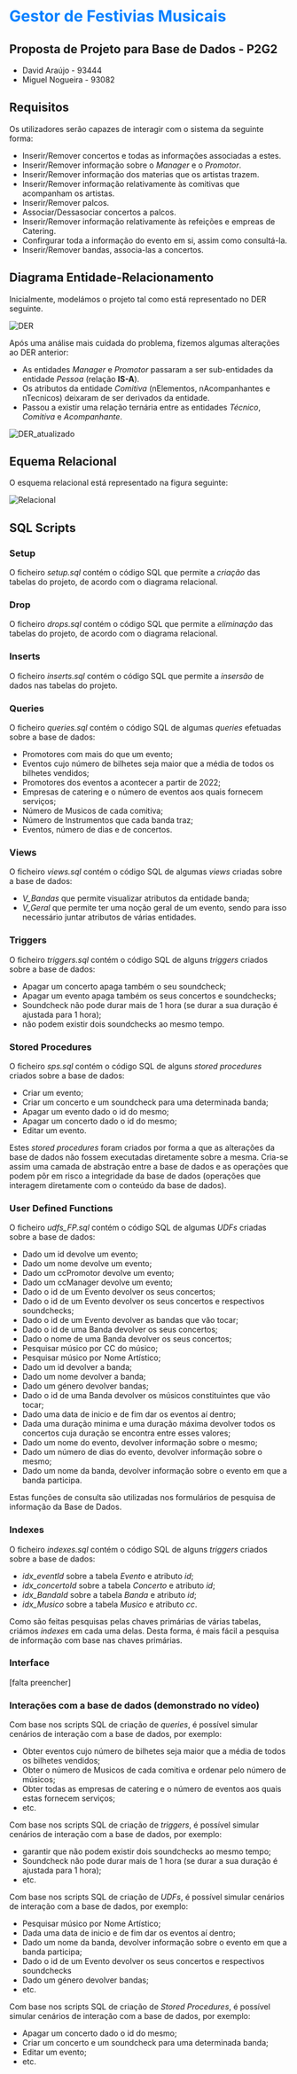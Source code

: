# <t style="color:#0080ff">Gestor de Festivias Musicais</t>

## Proposta de Projeto para Base de Dados - **P2G2**

- David Araújo - 93444
- Miguel Nogueira - 93082

## Requisitos

Os utilizadores serão capazes de interagir com o sistema da seguinte forma:

- Inserir/Remover concertos e todas as informações associadas a estes.
- Inserir/Remover informação sobre o *Manager* e o *Promotor*.
- Inserir/Remover informação dos materias que os artistas trazem.
- Inserir/Remover informação relativamente às comitivas que acompanham os artistas.
- Inserir/Remover palcos.
- Associar/Dessasociar concertos a palcos.
- Inserir/Remover informação relativamente às refeições e empreas de Catering.
- Confirgurar toda a informação do evento em si, assim como consultá-la.
- Inserir/Remover bandas, associa-las a concertos.

<div style="page-break-after: always;"></div>

## Diagrama Entidade-Relacionamento

Inicialmente, modelámos o projeto tal como está representado no DER seguinte. 

![DER](DER.png)

<div style="page-break-after: always;"></div>

Após uma análise mais cuidada do problema, fizemos algumas alterações ao DER anterior:

- As entidades *Manager* e *Promotor* passaram a ser sub-entidades da entidade *Pessoa* (relação **IS-A**).
- Os atributos da entidade *Comitiva* (nElementos, nAcompanhantes e nTecnicos) deixaram de ser derivados da entidade.
- Passou a existir uma relação ternária entre as entidades *Técnico*, *Comitiva* e *Acompanhante*.

![DER_atualizado](DER_atualizado.png)

## Equema Relacional

O esquema relacional está representado na figura seguinte:

![Relacional](Relacional.png)


## SQL Scripts

### Setup

O ficheiro *setup.sql* contém o código SQL que permite a *criação* das tabelas do projeto, de acordo com o diagrama relacional.

### Drop

O ficheiro *drops.sql* contém o código SQL que permite a *eliminação* das tabelas do projeto, de acordo com o diagrama relacional.

### Inserts

O ficheiro *inserts.sql* contém o código SQL que permite a *insersão* de dados nas tabelas do projeto.

### Queries

O ficheiro *queries.sql* contém o código SQL de algumas *queries* efetuadas sobre a base de dados:

 - Promotores com mais do que um evento;
 - Eventos cujo número de bilhetes seja maior que a média de todos os bilhetes vendidos;
 - Promotores dos eventos a acontecer a partir de 2022;
 - Empresas de catering e o número de eventos aos quais fornecem serviços;
 - Número de Musicos de cada comitiva;
 - Número de Instrumentos que cada banda traz;
 - Eventos, número de dias e de concertos.


### Views

O ficheiro *views.sql* contém o código SQL de algumas *views* criadas sobre a base de dados:

 - *V_Bandas* que permite visualizar atributos da entidade banda;
 - *V_Geral* que permite ter uma noção geral de um evento, sendo para isso necessário juntar atributos de várias entidades.


### Triggers

O ficheiro *triggers.sql* contém o código SQL de alguns *triggers* criados sobre a base de dados:

 - Apagar um concerto apaga também o seu soundcheck;
 - Apagar um evento apaga também os seus concertos e soundchecks;
 - Soundcheck não pode durar mais de 1 hora (se durar a sua duração é ajustada para 1 hora);
 - não podem existir dois soundchecks ao mesmo tempo.

### Stored Procedures

O ficheiro *sps.sql* contém o código SQL de alguns *stored procedures* criados sobre a base de dados:

 - Criar um evento;
 - Criar um concerto e um soundcheck para uma determinada banda;
 - Apagar um evento dado o id do mesmo;
 - Apagar um concerto dado o id do mesmo;
 - Editar um evento.

Estes *stored procedures* foram criados por forma a que as alterações da base de dados não fossem executadas diretamente sobre a mesma. Cria-se assim uma camada de abstração entre a base de dados e as operações que podem pôr em risco a integridade da base de dados (operações que interagem diretamente com o conteúdo da base de dados).


### User Defined Functions

O ficheiro *udfs_FP.sql* contém o código SQL de algumas *UDFs* criadas sobre a base de dados:

 - Dado um id devolve um evento;
 - Dado um nome devolve um evento;
 - Dado um ccPromotor devolve um evento;
 - Dado um ccManager devolve um evento;
 - Dado o id de um Evento devolver os seus concertos;
 - Dado o id de um Evento devolver os seus concertos e respectivos soundchecks;
 - Dado o id de um Evento devolver as bandas que vão tocar;
 - Dado o id de uma Banda devolver os seus concertos;
 - Dado o nome de uma Banda devolver os seus concertos;
 - Pesquisar músico por CC do músico;
 - Pesquisar músico por Nome Artístico;
 - Dado um id devolver a banda;
 - Dado um nome devolver a banda;
 - Dado um género devolver bandas;
 - Dado o id de uma Banda devolver os músicos constituintes que vão tocar;
 - Dado uma data de inicio e de fim dar os eventos aí dentro;
 - Dada uma duração minima e uma duração máxima devolver todos os concertos cuja duração se encontra entre esses valores;
 - Dado um nome do evento, devolver informação sobre o mesmo;
 - Dado um número de dias do evento, devolver informação sobre o mesmo;
 - Dado um nome da banda, devolver informação sobre o evento em que a banda participa.

Estas funções de consulta são utilizadas nos formulários de pesquisa de informação da Base de Dados.

### Indexes

O ficheiro *indexes.sql* contém o código SQL de alguns *triggers* criados sobre a base de dados:

 - *idx_eventId* sobre a tabela *Evento* e atributo *id*;
 - *idx_concertoId* sobre a tabela *Concerto* e atributo *id*;
 - *idx_BandaId* sobre a tabela *Banda* e atributo *id*;
 - *idx_Musico* sobre a tabela *Musico* e atributo *cc*.

Como são feitas pesquisas pelas chaves primárias de várias tabelas, criámos *indexes* em cada uma delas. Desta forma, é mais fácil a pesquisa de informação com base nas chaves primárias.

### Interface

[falta preencher]

### Interações com a base de dados (demonstrado no vídeo)

Com base nos scripts SQL de criação de *queries*, é possível simular cenários de interação com a base de dados, por exemplo:
  
 - Obter eventos cujo número de bilhetes seja maior que a média de todos os bilhetes vendidos;
 - Obter o número de Musicos de cada comitiva e ordenar pelo número de músicos;
 - Obter todas as empresas de catering e o número de eventos aos quais estas fornecem serviços;
 - etc.

Com base nos scripts SQL de criação de *triggers*, é possível simular cenários de interação com a base de dados, por exemplo:

 - garantir que não podem existir dois soundchecks ao mesmo tempo;
 - Soundcheck não pode durar mais de 1 hora (se durar a sua duração é ajustada para 1 hora);
 - etc.
  

Com base nos scripts SQL de criação de *UDFs*, é possível simular cenários de interação com a base de dados, por exemplo:

 - Pesquisar músico por Nome Artístico;
 - Dada uma data de inicio e de fim dar os eventos aí dentro;
 - Dado um nome da banda, devolver informação sobre o evento em que a banda participa;
 - Dado o id de um Evento devolver os seus concertos e respectivos soundchecks
 - Dado um género devolver bandas;
 - etc.

Com base nos scripts SQL de criação de *Stored Procedures*, é possível simular cenários de interação com a base de dados, por exemplo:

 - Apagar um concerto dado o id do mesmo;
 - Criar um concerto e um soundcheck para uma determinada banda;
 - Editar um evento;
 - etc.
